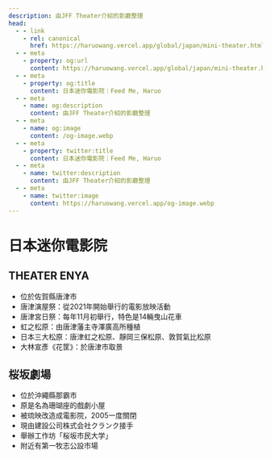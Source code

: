 ```yaml
---
description: 由JFF Theater介紹的影廳整理
head:
  - - link
    - rel: canonical
      href: https://haruowang.vercel.app/global/japan/mini-theater.html
  - - meta
    - property: og:url
      content: https://haruowang.vercel.app/global/japan/mini-theater.html
  - - meta
    - property: og:title
      content: 日本迷你電影院｜Feed Me, Haruo
  - - meta
    - name: og:description
      content: 由JFF Theater介紹的影廳整理
  - - meta
    - name: og:image
      content: /og-image.webp
  - - meta
    - property: twitter:title
      content: 日本迷你電影院｜Feed Me, Haruo
  - - meta
    - name: twitter:description
      content: 由JFF Theater介紹的影廳整理
  - - meta
    - name: twitter:image
      content: https://haruowang.vercel.app/og-image.webp
---
```


# 日本迷你電影院

<p><Badge type="info" text="🌱 Seedlings" /></P>

## THEATER ENYA
- 位於佐賀縣唐津市
- 唐津演屋祭：從2021年開始舉行的電影放映活動
- 唐津宮日祭：每年11月初舉行，特色是14輛曳山花車
- 虹之松原：由唐津藩主寺澤廣高所種植
- 日本三大松原：唐津虹之松原、靜岡三保松原、敦賀氣比松原
- 大林宣彥《花筐》：於唐津市取景

## 桜坂劇場
- 位於沖繩縣那霸市
- 原是名為珊瑚座的戲劇小屋
- 被琉映改造成電影院，2005一度關閉
- 現由建設公司株式会社クランク接手
- 舉辦工作坊「桜坂市民大学」
- 附近有第一牧志公設市場